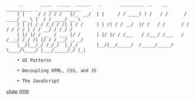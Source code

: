          _       ____  _____  ______   _       _________ __    __       __________ _    ____________
        | |     / / / / /   |/_  __/  | |     / / ____( ) /   / /      / ____/ __ \ |  / / ____/ __ \
        | | /| / / /_/ / /| | / /     | | /| / / __/  |/ /   / /      / /   / / / / | / / __/ / /_/ /
        | |/ |/ / __  / ___ |/ /      | |/ |/ / /___   / /___/ /___   / /___/ /_/ /| |/ / /___/ _, _/
        |__/|__/_/ /_/_/  |_/_/       |__/|__/_____/  /_____/_____/   \____/\____/ |___/_____/_/ |_|

        • UI Patterns

        • Decoupling HTML, CSS, and JS

        • The JavaScript

















































































slide 009
